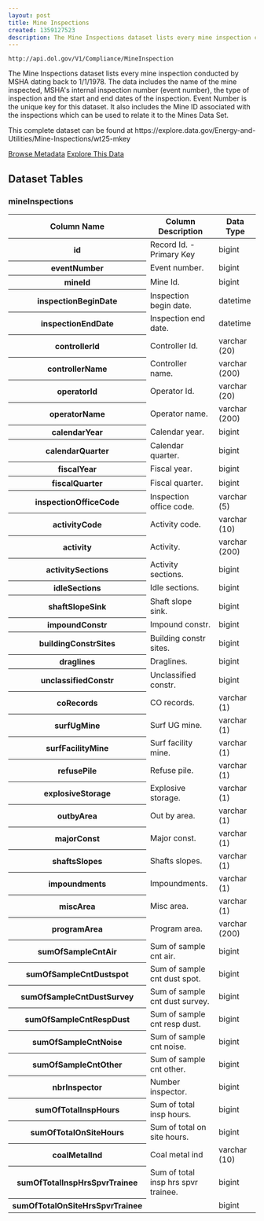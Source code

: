 ```yaml
---
layout: post
title: Mine Inspections
created: 1359127523
description: The Mine Inspections dataset lists every mine inspection conducted by MSHA dating back to 1/1/1978.
---
```


```
http://api.dol.gov/V1/Compliance/MineInspection
```

<p>The Mine Inspections dataset lists every mine inspection conducted by MSHA dating back to 1/1/1978. The data includes the name of the mine inspected, MSHA's internal inspection number (event number), the type of inspection and the start and end dates of the inspection. Event Number is the unique key for this dataset. It also includes the Mine ID associated with the inspections which can be used to relate it to the Mines Data Set.</p>

<p>This complete dataset can be found at https://explore.data.gov/Energy-and-Utilities/Mine-Inspections/wt25-mkey</p>


<a href ="http://api.dol.gov/V1/Compliance/MineInspection/$metadata" class="button radius button_dataset">Browse Metadata</a>
<a href ="https://devtools.dol.gov/APISampler/Home/Index1?datasetName=DOL%20Mine%20Inspections%20Dataset" class="button radius button_dataset">Explore This Data</a>


## Dataset Tables  
<h3>mineInspections</h3>

<table>
	<thead>
		<tr>
			<th>Column Name</th>
			<th>Column Description</th>
			<th>Data Type</th>
		</tr>
	</thead>
	<tbody>
		<tr>
			<th>id</th>
			<td>Record Id. - Primary Key</td>
			<td>bigint</td>
		</tr>
		<tr>
			<th>eventNumber</th>
			<td>Event number.</td>
			<td>bigint</td>
		</tr>
		<tr>
			<th>mineId</th>
			<td>Mine Id.</td>
			<td>bigint</td>
		</tr>
		<tr>
			<th>inspectionBeginDate</th>
			<td>Inspection begin date.</td>
			<td>datetime</td>
		</tr>
		<tr>
			<th>inspectionEndDate</th>
			<td>Inspection end date.</td>
			<td>datetime</td>
		</tr>
		<tr>
			<th>controllerId</th>
			<td>Controller Id.</td>
			<td>varchar (20)</td>
		</tr>
		<tr>
			<th>controllerName</th>
			<td>Controller name.</td>
			<td>varchar (200)</td>
		</tr>
		<tr>
			<th>operatorId</th>
			<td>Operator Id.</td>
			<td>varchar (20)</td>
		</tr>
		<tr>
			<th>operatorName</th>
			<td>Operator name.</td>
			<td>varchar (200)</td>
		</tr>
		<tr>
			<th>calendarYear</th>
			<td>Calendar year.</td>
			<td>bigint</td>
		</tr>
		<tr>
			<th>calendarQuarter</th>
			<td>Calendar quarter.</td>
			<td>bigint</td>
		</tr>
		<tr>
			<th>fiscalYear</th>
			<td>Fiscal year.</td>
			<td>bigint</td>
		</tr>
		<tr>
			<th>fiscalQuarter</th>
			<td>Fiscal quarter.</td>
			<td>bigint</td>
		</tr>
		<tr>
			<th>inspectionOfficeCode</th>
			<td>Inspection office code.</td>
			<td>varchar (5)</td>
		</tr>
		<tr>
			<th>activityCode</th>
			<td>Activity code.</td>
			<td>varchar (10)</td>
		</tr>
		<tr>
			<th>activity</th>
			<td>Activity.</td>
			<td>varchar (200)</td>
		</tr>
		<tr>
			<th>activitySections</th>
			<td>Activity sections.</td>
			<td>bigint</td>
		</tr>
		<tr>
			<th>idleSections</th>
			<td>Idle sections.</td>
			<td>bigint</td>
		</tr>
		<tr>
			<th>shaftSlopeSink</th>
			<td>Shaft slope sink.</td>
			<td>bigint</td>
		</tr>
		<tr>
			<th>impoundConstr</th>
			<td>Impound constr.</td>
			<td>bigint</td>
		</tr>
		<tr>
			<th>buildingConstrSites</th>
			<td>Building constr sites.</td>
			<td>bigint</td>
		</tr>
		<tr>
			<th>draglines</th>
			<td>Draglines.</td>
			<td>bigint</td>
		</tr>
		<tr>
			<th>unclassifiedConstr</th>
			<td>Unclassified constr.</td>
			<td>bigint</td>
		</tr>
		<tr>
			<th>coRecords</th>
			<td>CO records.</td>
			<td>varchar (1)</td>
		</tr>
		<tr>
			<th>surfUgMine</th>
			<td>Surf UG mine.</td>
			<td>varchar (1)</td>
		</tr>
		<tr>
			<th>surfFacilityMine</th>
			<td>Surf facility mine.</td>
			<td>varchar (1)</td>
		</tr>
		<tr>
			<th>refusePile</th>
			<td>Refuse pile.</td>
			<td>varchar (1)</td>
		</tr>
		<tr>
			<th>explosiveStorage</th>
			<td>Explosive storage.</td>
			<td>varchar (1)</td>
		</tr>
		<tr>
			<th>outbyArea</th>
			<td>Out by area.</td>
			<td>varchar (1)</td>
		</tr>
		<tr>
			<th>majorConst</th>
			<td>Major const.</td>
			<td>varchar (1)</td>
		</tr>
		<tr>
			<th>shaftsSlopes</th>
			<td>Shafts slopes.</td>
			<td>varchar (1)</td>
		</tr>
		<tr>
			<th>impoundments</th>
			<td>Impoundments.</td>
			<td>varchar (1)</td>
		</tr>
		<tr>
			<th>miscArea</th>
			<td>Misc area.</td>
			<td>varchar (1)</td>
		</tr>
		<tr>
			<th>programArea</th>
			<td>Program area.</td>
			<td>varchar (200)</td>
		</tr>
		<tr>
			<th>sumOfSampleCntAir</th>
			<td>Sum of sample cnt air.</td>
			<td>bigint</td>
		</tr>
		<tr>
			<th>sumOfSampleCntDustspot</th>
			<td>Sum of sample cnt dust spot.</td>
			<td>bigint</td>
		</tr>
		<tr>
			<th>sumOfSampleCntDustSurvey</th>
			<td>Sum of sample cnt dust survey.</td>
			<td>bigint</td>
		</tr>
		<tr>
			<th>sumOfSampleCntRespDust</th>
			<td>Sum of sample cnt resp dust.</td>
			<td>bigint</td>
		</tr>
		<tr>
			<th>sumOfSampleCntNoise</th>
			<td>Sum of sample cnt noise.</td>
			<td>bigint</td>
		</tr>
		<tr>
			<th>sumOfSampleCntOther</th>
			<td>Sum of sample cnt other.</td>
			<td>bigint</td>
		</tr>
		<tr>
			<th>nbrInspector</th>
			<td>Number inspector.</td>
			<td>bigint</td>
		</tr>
		<tr>
			<th>sumOfTotalInspHours</th>
			<td>Sum of total insp hours.</td>
			<td>bigint</td>
		</tr>
		<tr>
			<th>sumOfTotalOnSiteHours</th>
			<td>Sum of total on site hours.</td>
			<td>bigint</td>
		</tr>
		<tr>
			<th>coalMetalInd</th>
			<td>Coal metal ind</td>
			<td>varchar (10)</td>
		</tr>
		<tr>
			<th>sumOfTotalInspHrsSpvrTrainee</th>
			<td>Sum of total insp hrs spvr trainee.</td>
			<td>bigint</td>
		</tr>
		<tr>
			<th>sumOfTotalOnSiteHrsSpvrTrainee</th>
			<td>&nbsp;</td>
			<td>bigint</td>
		</tr>
	</tbody>
</table>
